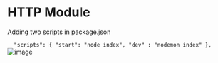 # HTTP Module

Adding two scripts in package.json

`  
"scripts": {
    "start": "node index",
    "dev" : "nodemon index"
  },
 `
![image](https://user-images.githubusercontent.com/86548591/148643511-5873b876-b5ba-42d5-beea-5b0ee42e6b5e.png)
